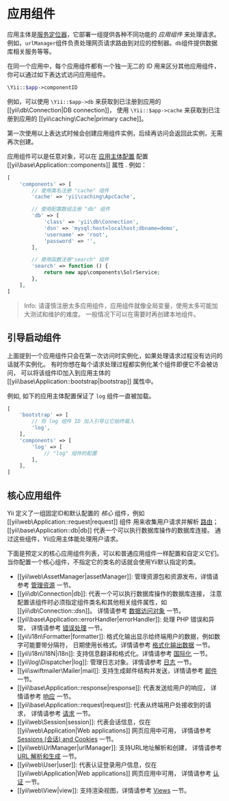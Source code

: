 应用组件
======================

应用主体是[服务定位器](concept-service-locator.md)，它部署一组提供各种不同功能的 *应用组件* 来处理请求。
例如，`urlManager`组件负责处理网页请求路由到对应的控制器。`db`组件提供数据库相关服务等等。

在同一个应用中，每个应用组件都有一个独一无二的 ID 用来区分其他应用组件，你可以通过如下表达式访问应用组件。

```php
\Yii::$app->componentID
```

例如，可以使用 `\Yii::$app->db` 来获取到已注册到应用的 [[yii\db\Connection|DB connection]]，
使用 `\Yii::$app->cache` 来获取到已注册到应用的 [[yii\caching\Cache|primary cache]]。

第一次使用以上表达式时候会创建应用组件实例，后续再访问会返回此实例，无需再次创建。

应用组件可以是任意对象，可以在 [应用主体配置](structure-applications.md#application-configurations) 配置 [[yii\base\Application::components]] 属性 .
例如：

```php
[
    'components' => [
        // 使用类名注册 "cache" 组件
        'cache' => 'yii\caching\ApcCache',

        // 使用配置数组注册 "db" 组件
        'db' => [
            'class' => 'yii\db\Connection',
            'dsn' => 'mysql:host=localhost;dbname=demo',
            'username' => 'root',
            'password' => '',
        ],

        // 使用函数注册"search" 组件
        'search' => function () {
            return new app\components\SolrService;
        },
    ],
]
```

> Info: 请谨慎注册太多应用组件，应用组件就像全局变量，使用太多可能加大测试和维护的难度。
  一般情况下可以在需要时再创建本地组件。


## 引导启动组件 <span id="bootstrapping-components"></span>

上面提到一个应用组件只会在第一次访问时实例化，如果处理请求过程没有访问的话就不实例化。
有时你想在每个请求处理过程都实例化某个组件即便它不会被访问，
可以将该组件ID加入到应用主体的 [[yii\base\Application::bootstrap|bootstrap]] 属性中。

例如, 如下的应用主体配置保证了 `log` 组件一直被加载。

```php
[
    'bootstrap' => [
        // 将 log 组件 ID 加入引导让它始终载入
        'log',
    ],
    'components' => [
        'log' => [
            // "log" 组件的配置
        ],
    ],
]
```


## 核心应用组件 <span id="core-application-components"></span>

Yii 定义了一组固定ID和默认配置的 *核心* 组件，例如 [[yii\web\Application::request|request]] 组件
用来收集用户请求并解析 [路由](runtime-routing.md)；
[[yii\base\Application::db|db]] 代表一个可以执行数据库操作的数据库连接。
通过这些组件，Yii应用主体能处理用户请求。

下面是预定义的核心应用组件列表，可以和普通应用组件一样配置和自定义它们。
当你配置一个核心组件，不指定它的类名的话就会使用Yii默认指定的类。

* [[yii\web\AssetManager|assetManager]]: 管理资源包和资源发布，详情请参考 [管理资源](output-assets.md) 一节。
* [[yii\db\Connection|db]]: 代表一个可以执行数据库操作的数据库连接，
  注意配置该组件时必须指定组件类名和其他相关组件属性，如[[yii\db\Connection::dsn]]。
  详情请参考 [数据访问对象](db-dao.md) 一节。
* [[yii\base\Application::errorHandler|errorHandler]]: 处理 PHP 错误和异常，
  详情请参考 [错误处理](tutorial-handling-errors.md) 一节。
* [[yii\i18n\Formatter|formatter]]: 格式化输出显示给终端用户的数据，例如数字可能要带分隔符，
  日期使用长格式。详情请参考 [格式化输出数据](output-formatting.md) 一节。
* [[yii\i18n\I18N|i18n]]: 支持信息翻译和格式化。详情请参考 [国际化](tutorial-i18n.md) 一节。
* [[yii\log\Dispatcher|log]]: 管理日志对象。详情请参考 [日志](tutorial-logging.md) 一节。
* [[yii\swiftmailer\Mailer|mail]]: 支持生成邮件结构并发送，详情请参考 [邮件](tutorial-mailing.md) 一节。
* [[yii\base\Application::response|response]]: 代表发送给用户的响应，
  详情请参考 [响应](runtime-responses.md) 一节。
* [[yii\base\Application::request|request]]: 代表从终端用户处接收到的请求，
  详情请参考 [请求](runtime-requests.md) 一节。
* [[yii\web\Session|session]]: 代表会话信息，仅在[[yii\web\Application|Web applications]] 网页应用中可用，
  详情请参考 [Sessions (会话) and Cookies](runtime-sessions-cookies.md) 一节。
* [[yii\web\UrlManager|urlManager]]: 支持URL地址解析和创建，
  详情请参考 [URL 解析和生成](runtime-url-handling.md) 一节。
* [[yii\web\User|user]]: 代表认证登录用户信息，仅在[[yii\web\Application|Web applications]] 网页应用中可用，
  详情请参考 [认证](security-authentication.md) 一节。
* [[yii\web\View|view]]: 支持渲染视图，详情请参考 [Views](structure-views.md) 一节。
